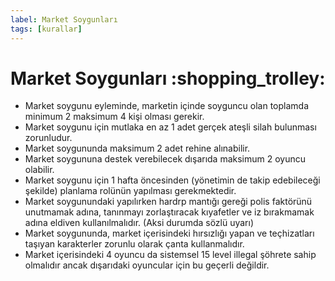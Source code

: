```yaml
---
label: Market Soygunları
tags: [kurallar]
---
```


# Market Soygunları :shopping_trolley:

- Market soygunu eyleminde, marketin içinde soyguncu olan toplamda minimum 2 maksimum 4 kişi olması gerekir.
- Market soygunu için mutlaka en az 1 adet gerçek ateşli silah bulunması zorunludur.
- Market soygununda maksimum 2 adet rehine alınabilir.
- Market soygununa destek verebilecek dışarıda maksimum 2 oyuncu olabilir.
- Market soygunu için 1 hafta öncesinden (yönetimin de takip edebileceği şekilde) planlama rolünün yapılması gerekmektedir.
- Market soygunundaki yapılırken hardrp mantığı gereği polis faktörünü unutmamak adına, tanınmayı zorlaştıracak kıyafetler ve iz bırakmamak adına eldiven kullanılmalıdır. (Aksi durumda sözlü uyarı)
- Market soygununda, market içerisindeki hırsızlığı yapan ve teçhizatları taşıyan karakterler zorunlu olarak çanta kullanmalıdır.
- Market içerisindeki 4 oyuncu da sistemsel 15 level illegal şöhrete sahip olmalıdır ancak dışarıdaki oyuncular için bu geçerli değildir.